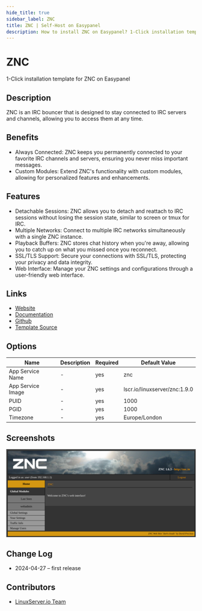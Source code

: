 ```yaml
---
hide_title: true
sidebar_label: ZNC
title: ZNC | Self-Host on Easypanel
description: How to install ZNC on Easypanel? 1-Click installation template for ZNC on Easypanel
---
```


<!-- generated -->

# ZNC

1-Click installation template for ZNC on Easypanel

## Description

ZNC is an IRC bouncer that is designed to stay connected to IRC servers and channels, allowing you to access them at any time.

## Benefits

- Always Connected: ZNC keeps you permanently connected to your favorite IRC channels and servers, ensuring you never miss important messages.
- Custom Modules: Extend ZNC's functionality with custom modules, allowing for personalized features and enhancements.

## Features

- Detachable Sessions: ZNC allows you to detach and reattach to IRC sessions without losing the session state, similar to screen or tmux for IRC.
- Multiple Networks: Connect to multiple IRC networks simultaneously with a single ZNC instance.
- Playback Buffers: ZNC stores chat history when you're away, allowing you to catch up on what you missed once you reconnect.
- SSL/TLS Support: Secure your connections with SSL/TLS, protecting your privacy and data integrity.
- Web Interface: Manage your ZNC settings and configurations through a user-friendly web interface.

## Links

- [Website](https://github.com/linuxserver)
- [Documentation](https://hub.docker.com/r/linuxserver/znc)
- [Github](https://github.com/linuxserver/docker-znc/)
- [Template Source](https://github.com/easypanel-io/templates/tree/main/templates/znc)

## Options

Name | Description | Required | Default Value
-|-|-|-
App Service Name | - | yes | znc
App Service Image | - | yes | lscr.io/linuxserver/znc:1.9.0
PUID | - | yes | 1000
PGID | - | yes | 1000
Timezone | - | yes | Europe/London

## Screenshots

![ZNC Screenshot](./assets/screenshot.png)

## Change Log

- 2024-04-27 – first release

## Contributors

- [LinuxServer.io Team](https://linuxserver.io/)
